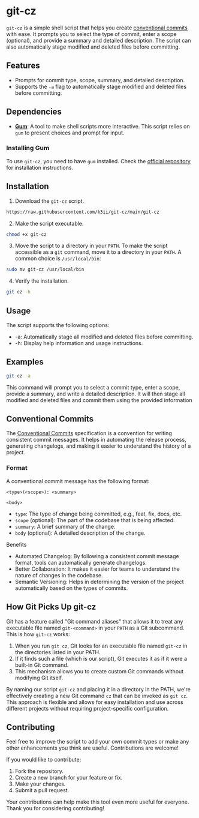 # git-cz


`git-cz` is a simple shell script that helps you create [conventional commits](https://www.conventionalcommits.org/en/v1.0.0/) with ease. It prompts you to select the type of commit, enter a scope (optional), and provide a summary and detailed description. The script can also automatically stage modified and deleted files before committing.

## Features

- Prompts for commit type, scope, summary, and detailed description.
- Supports the `-a` flag to automatically stage modified and deleted files before committing.

## Dependencies

- **[Gum](https://github.com/charmbracelet/gum)**: A tool to make shell scripts more interactive. This script relies on `gum` to present choices and prompt for input.

### Installing Gum

To use `git-cz`, you need to have `gum` installed. Check the [official repository](https://github.com/charmbracelet/gum/tree/main?tab=readme-ov-file#installation) for installation instructions.

## Installation
1. Download the `git-cz` script.
```bash
https://raw.githubusercontent.com/k3ii/git-cz/main/git-cz
```
2. Make the script executable.
```bash
chmod +x git-cz
```
3. Move the script to a directory in your `PATH`.
To make the script accessible as a `git` command, move it to a directory in your `PATH`. A common choice is `/usr/local/bin`:
```bash 
sudo mv git-cz /usr/local/bin
```
4. Verify the installation.
```bash
git cz -h
```

## Usage

The script supports the following options:

 * -a: Automatically stage all modified and deleted files before committing. 
 * -h: Display help information and usage instructions.

## Examples
```bash
git cz -a
```
This command will prompt you to select a commit type, enter a scope, provide a summary, 
and write a detailed description. It will then stage all modified and deleted files and commit them using the provided information

## Conventional Commits

The [Conventional Commits](https://www.conventionalcommits.org/) specification is a convention for writing consistent commit messages. It helps in automating the release process, generating changelogs, and making it easier to understand the history of a project.

### Format

A conventional commit message has the following format:

```
<type>(<scope>): <summary>

<body>
```

 * `type`: The type of change being committed, e.g., feat, fix, docs, etc.
 * `scope` (optional): The part of the codebase that is being affected.
 * `summary`: A brief summary of the change.
 * `body` (optional): A detailed description of the change.

Benefits

 * Automated Changelog: By following a consistent commit message format, tools can automatically generate changelogs.
 * Better Collaboration: It makes it easier for teams to understand the nature of changes in the codebase.
 * Semantic Versioning: Helps in determining the version of the project automatically based on the types of commits.

 ## How Git Picks Up git-cz

Git has a feature called "Git command aliases" that allows it to treat any executable file named `git-<command>` in your `PATH` as a Git subcommand. This is how `git-cz` works:

1. When you run `git cz`, Git looks for an executable file named `git-cz` in the directories listed in your PATH.
2. If it finds such a file (which is our script), Git executes it as if it were a built-in Git command.
3. This mechanism allows you to create custom Git commands without modifying Git itself.

By naming our script `git-cz` and placing it in a directory in the PATH, we're effectively creating a new Git command `cz` that can be invoked as `git cz`.
This approach is flexible and allows for easy installation and use across different projects without requiring project-specific configuration.

## Contributing
Feel free to improve the script to add your own commit types or make any other enhancements you think are useful. Contributions are welcome!

If you would like to contribute:

1. Fork the repository.
2. Create a new branch for your feature or fix.
3. Make your changes.
4. Submit a pull request.

Your contributions can help make this tool even more useful for everyone. Thank you for considering contributing!
